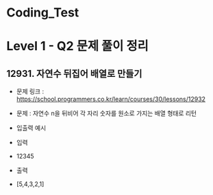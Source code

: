 # Coding_Test

# Level 1 - Q2 문제 풀이 정리

## 12931. 자연수 뒤집어 배열로 만들기
- 문제 링크 : https://school.programmers.co.kr/learn/courses/30/lessons/12932
- 문제 : 자연수 n을 뒤비어 각 자리 숫자를 원소로 가지는 배열 형태로 리턴

- 입출력 예시
- 입력
- 12345
- 출력
- [5,4,3,2,1]
